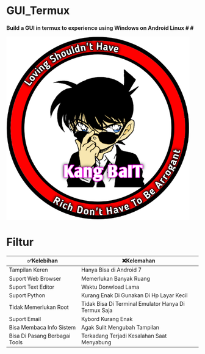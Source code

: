 # GUI_Termux
<h4>Build a GUI in termux to experience using Windows on Android Linux
<print></print>
<print></print>
<print></print>
<print></print>
#
#

![GitHub Logo](/docs/20210322_094134.png)




# Filtur



✅Kelebihan | ❌Kelemahan   
----------- | -----------
Tampilan Keren | Hanya Bisa di Android 7 
Suport Web Browser | Memerlukan Banyak Ruang
Suport Text Editor | Waktu Donwload Lama
Suport Python | Kurang Enak Di Gunakan Di Hp Layar Kecil
Tidak Memerlukan Root | Tidak Bisa Di Terminal Emulator Hanya Di Termux Saja
Suport Email | Kybord Kurang Enak
Bisa Membaca Info Sistem | Agak Sulit Mengubah Tampilan
Bisa Di Pasang Berbagai Tools | Terkadang Terjadi Kesalahan Saat Menyabung






